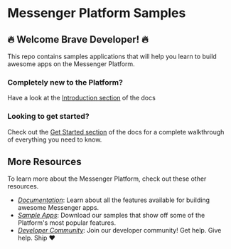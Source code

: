 # Messenger Platform Samples

## 🔥 Welcome Brave Developer! 🔥
  
This repo contains samples applications that will help you learn to build awesome apps on the Messenger Platform. 

### Completely new to the Platform?

Have a look at the [Introduction section](https://developers.facebook.com/docs/messenger-platform/getting-started) of the docs


### Looking to get started?

Check out the [Get Started section](https://developers.facebook.com/docs/messenger-platform/getting-started) of the docs for a complete walkthrough of everything you need to know.

## More Resources

To learn more about the Messenger Platform, check out these other resources.

- *[Documentation](https://developers.facebook.com/docs/messenger-platform/)*: Learn about all the features available for building awesome Messenger apps.
- *[Sample Apps](https://github.com/fbsamples/messenger-bot-samples)*: Download our samples that show off some of the Platform's most popular features.
- *[Developer Community](https://www.facebook.com/groups/messengerplatform/)*: Join our developer community! Get help. Give help. Ship ❤️
